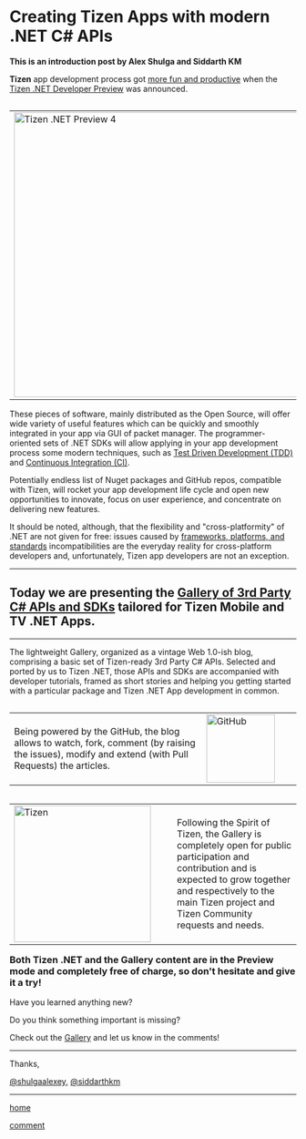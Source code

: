 Creating Tizen Apps with modern .NET C# APIs
============================================


**This is an introduction post by Alex Shulga and Siddarth KM**


**Tizen** app development process got [more fun and productive](https://www.tizenexperts.com/2016/11/dev-c-getting-started-with-visual-studio-tools-tizen-preview/) when the
[Tizen .NET Developer Preview](https://developer.tizen.org/development/tizen-.net-preview/introduction) was announced.


<table style="width:100%" align="left" border="0" cellpadding="0" cellspacing="0">
	<tr>
		<td style="width:530px"><a href="https://developer.tizen.org/development/tizen-.net-preview/introduction"><img src="https://developer.tizen.org/sites/default/files/images/tizen_dotnet_preview4_1089x318.png" alt="Tizen .NET Preview 4"  width="500" /></a></td>
		<td>Now, additionally to C and Java Script APIs, you can use C# and Xamarin APIs, which allows you to create cross-platform apps targeting smartphones, TVs, and wearables running different operating systems.</td>
	</tr>
</table>

These pieces of software, mainly distributed as the Open Source, will offer wide variety of useful features which can be quickly and smoothly integrated in your app via GUI of packet manager.
The programmer-oriented sets of .NET SDKs will allow applying in your app development process some modern techniques, such as
[Test Driven Development (TDD)](https://shulgaalexey.github.io/gallery-dotnet-sdk-tizen/TDDWithNUnitXamarin.html) and
[Continuous Integration (CI)](https://shulgaalexey.github.io/gallery-dotnet-sdk-tizen/IBMWatsonConversation.html).


Potentially endless list of Nuget packages and GitHub repos, compatible with Tizen, will rocket your app development life cycle and open new opportunities to innovate,
focus on user experience, and concentrate on delivering new features.


It should be noted, although, that the flexibility and "cross-platformity" of .NET are not given for free:
issues caused by [frameworks, platforms, and standards](https://github.com/dotnet/standard/blob/master/docs/versions.md) incompatibilities are the everyday reality for cross-platform developers and,
unfortunately, Tizen app developers are not an exception.


----------------


## Today we are presenting the [Gallery of 3rd Party C# APIs and SDKs](https://shulgaalexey.github.io/gallery-dotnet-sdk-tizen/) tailored for Tizen Mobile and TV .NET Apps.


----------------


The lightweight Gallery, organized as a vintage Web 1.0-ish blog, comprising a basic set of Tizen-ready 3rd Party C# APIs. Selected and ported by us to Tizen .NET, those APIs and SDKs are accompanied with developer tutorials, framed as short stories and helping you getting started with a particular package and Tizen .NET App development in common.


<table style="width:100%" align="left" border="0" cellpadding="0" cellspacing="0">
	<tr>
		<td>
		<p>
			Being powered by the GitHub, the blog allows to watch, fork, comment (by raising the issues), modify and extend (with Pull Requests) the articles.
		</p>
		</td>
		<td style="width:150px"><a href="https://github.com/shulgaalexey/gallery-dotnet-sdk-tizen"><img alt="GitHub" src="https://assets-cdn.github.com/images/modules/logos_page/Octocat.png" width="120" /></a>
	</tr>
</table>


<table style="width:100%" align="left" border="0" cellpadding="0" cellspacing="0">
	<tr>
		<td style="width:270px"><a href="https://www.tizen.org/">
			<img alt="Tizen" src="https://www.tizen.org/sites/default/files/admins/tizen-branding-logo-on-light.png" width="240" /></a>
		</td>
		<td>
			Following the Spirit of Tizen, the Gallery is completely open for public participation and contribution and is expected to grow together and respectively to the main Tizen project and Tizen Community requests and needs.
		</td>
	</tr>
</table>


### Both Tizen .NET and the Gallery content are in the Preview mode and completely free of charge, so don't hesitate and give it a try!



Have you learned anything new?

Do you think something important is missing?

Check out the [Gallery](https://shulgaalexey.github.io/gallery-dotnet-sdk-tizen/) and let us know in the comments!



----------------

Thanks,

[@shulgaalexey](https://github.com/shulgaalexey), [@siddarthkm](https://github.com/siddarthkm)


---------------------


[home](https://shulgaalexey.github.io/gallery-dotnet-sdk-tizen/)

[comment](https://github.com/shulgaalexey/gallery-dotnet-sdk-tizen/issues/new)
